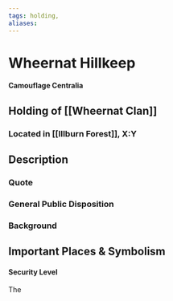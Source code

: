 ```yaml
---
tags: holding,
aliases:
---
```

# Wheernat Hillkeep
#### Camouflage Centralia
## Holding of [[Wheernat Clan]]
### Located in [[Illburn Forest]], X:Y
## Description
### Quote

### General Public Disposition

### Background
## Important Places & Symbolism
#### Security Level
The 

